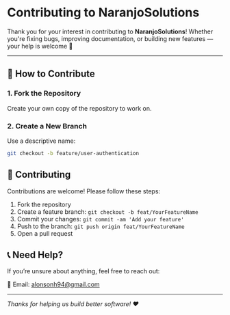 # Contributing to NaranjoSolutions

Thank you for your interest in contributing to **NaranjoSolutions**! Whether you're fixing bugs, improving documentation, or building new features — your help is welcome 🙌

---

## 🧱 How to Contribute

### 1. Fork the Repository

Create your own copy of the repository to work on.

### 2. Create a New Branch

Use a descriptive name:

```bash
git checkout -b feature/user-authentication
```

## 🤝 Contributing

Contributions are welcome! Please follow these steps:

1. Fork the repository
2. Create a feature branch: `git checkout -b feat/YourFeatureName`
3. Commit your changes: `git commit -am 'Add your feature'`
4. Push to the branch: `git push origin feat/YourFeatureName`
5. Open a pull request

## 📞 Need Help?

If you’re unsure about anything, feel free to reach out:

📧 Email: [alonsonh94@gmail.com](mailto:alonsonh94@gmail.comm)

---

_Thanks for helping us build better software! ❤️_

